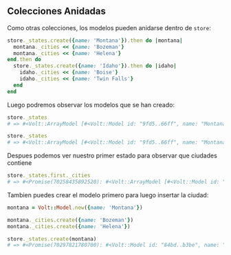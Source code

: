 ## Colecciones Anidadas

Como otras colecciones, los modelos pueden anidarse dentro de ```store```:

```ruby
store._states.create({name: 'Montana'}).then do |montana|
  montana._cities << {name: 'Bozeman'}
  montana._cities << {name: 'Helena'}
end.then do
  store._states.create({name: 'Idaho'}).then do |idaho|
    idaho._cities << {name: 'Boise'}
    idaho._cities << {name: 'Twin Falls'}
  end
end
```

Luego podremos observar los modelos que se han creado:

```ruby
store._states
# => #<Volt::ArrayModel [#<Volt::Model id: "9fd5..66ff", name: "Montana">, #<Volt::Model id: "7d72..f4a1", name: "Idaho">]>
```
```ruby
store._states
# => #<Volt::ArrayModel [#<Volt::Model id: "9fd5..66ff", name: "Montana">, #<Volt::Model id: "7d72..f4a1", name: "Idaho">]>
```

Despues podemos ver nuestro primer estado para observar que ciudades contiene

```ruby
store._states.first._cities
# => #<Promise(70258435892520): #<Volt::ArrayModel [#<Volt::Model id: "41d5..b233", name: "Bozeman", state_id: "9fd53272ee1e4447c48866ff">, #<Volt::Model id: "f7ea..d07f", name: "Helena", state_id: "9fd53272ee1e4447c48866ff">]>>
```

Tambien puedes crear el modelo primero para luego insertar la ciudad:

```ruby
montana = Volt::Model.new({name: 'Montana'})

montana._cities.create({name: 'Bozeman'})
montana._cities.create({name: 'Helena'})

store._states.create(montana)
# => #<Promise(70297821780700): #<Volt::Model id: "84bd..b3be", name: "Montana">>
```
